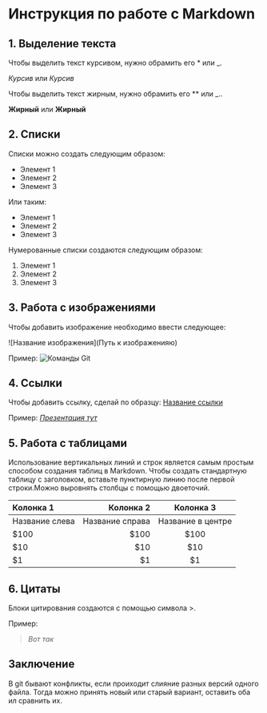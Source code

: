 # Инструкция по работе с Markdown

## 1. Выделение текста

Чтобы выделить текст курсивом, нужно обрамить его * или _. 

*Курсив* или _Курсив_

Чтобы выделить текст жирным, нужно обрамить его ** или _.. 

**Жирный** или __Жирный__

## 2. Списки 

Списки можно создать следующим образом: 
* Элемент 1
* Элемент 2
* Элемент 3

Или таким: 
+ Элемент 1
+ Элемент 2
+ Элемент 3
  
Нумерованные списки создаются следующим образом:

1. Элемент 1
2. Элемент 2
3. Элемент 3

## 3. Работа с изображениями
Чтобы добавить изображение необходимо ввести следующее:

![Название изображения](Путь к изображенияю)

Пример: 
![Команды Git](Команды%20Git.png)

## 4. Ссылки
Чтобы добавить ссылку, сделай по образцу: [Название ссылки](Ссылка)

Пример: [*Презентация тут*](https://docs.google.com/presentation/d/116me-gOnT3T_yD56GG1bmM0Y_qfC7dhC18EC416TmAk/edit#slide=id.p11 ) 

## 5. Работа с таблицами
Использование вертикальных линий и строк является самым простым способом создания таблиц в Markdown. Чтобы создать стандартную таблицу с заголовком, вставьте пунктирную линию после первой строки.Можно выровнять столбцы с помощью двоеточий.

| Колонка 1                  | Колонка 2                 | Колонка 3          |
| :------------------- | -------------------: |:---------------:|
| Название слева | Название справа| Название в центре |
| $100                 | $100                 | $100            |
| $10                  | $10                  | $10             |
| $1                   | $1                   | $1              |

## 6. Цитаты
Блоки цитирования создаются с помощью символа >.

Пример: 
>*Вот так*


## Заключение

В git бывают конфликты, если проиходит слияние разных версий одного файла. Тогда можно принять новый или старый вариант, оставить оба ил сравнить их. 